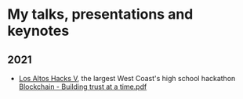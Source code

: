 # My talks, presentations and keynotes

## 2021

- [Los Altos Hacks V](https://www.losaltoshacks.com/), the largest West Coast's high school hackathon\
[Blockchain - Building trust at a time.pdf](2021-04-24%20-%20Blockchain%20-%20Building%20trust%20at%20a%20time.pdf)
